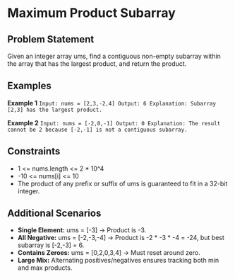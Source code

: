 ﻿# Maximum Product Subarray

## Problem Statement
Given an integer array 
ums, find a contiguous non-empty subarray within the array that has the largest product, and return the product.

## Examples

**Example 1**
`
Input: nums = [2,3,-2,4]
Output: 6
Explanation: Subarray [2,3] has the largest product.
`

**Example 2**
`
Input: nums = [-2,0,-1]
Output: 0
Explanation: The result cannot be 2 because [-2,-1] is not a contiguous subarray.
`

## Constraints
- 1 <= nums.length <= 2 * 10^4
- -10 <= nums[i] <= 10
- The product of any prefix or suffix of 
ums is guaranteed to fit in a 32-bit integer.

## Additional Scenarios
- **Single Element:** 
ums = [-3] → Product is -3.
- **All Negative:** 
ums = [-2,-3,-4] → Product is -2 * -3 * -4 = -24, but best subarray is [-2,-3] = 6.
- **Contains Zeroes:** 
ums = [0,2,0,3,4] → Must reset around zero.
- **Large Mix:** Alternating positives/negatives ensures tracking both min and max products.
